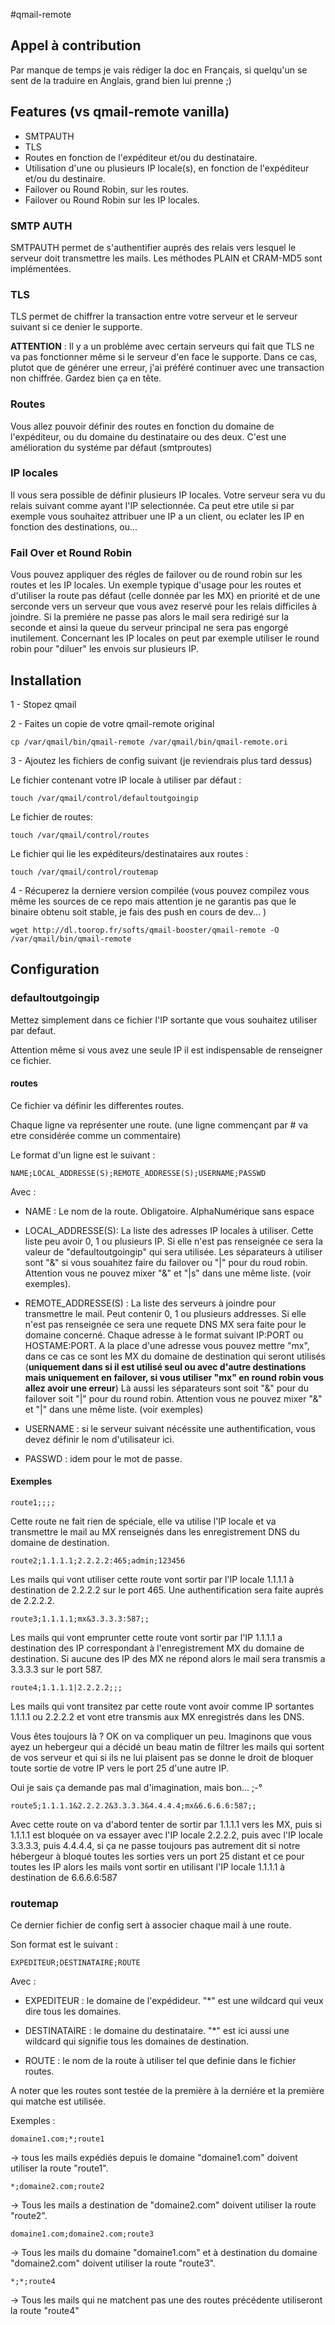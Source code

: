 #qmail-remote

## Appel à contribution
Par manque de temps je vais rédiger la doc en Français, si quelqu'un se sent de la traduire en Anglais, grand bien lui prenne ;)

## Features (vs qmail-remote vanilla) 
* SMTPAUTH
* TLS
* Routes en fonction de l'expéditeur et/ou du destinataire.
* Utilisation d'une ou plusieurs IP locale(s), en fonction de l'expéditeur et/ou du destinaire.
* Failover ou Round Robin, sur les routes.
* Failover ou Round Robin sur les IP locales.

### SMTP AUTH
SMTPAUTH permet de s'authentifier auprés des relais vers lesquel le serveur doit transmettre les mails.
Les méthodes PLAIN et CRAM-MD5 sont implémentées. 

### TLS
TLS permet de chiffrer la transaction entre votre serveur et le serveur suivant si ce denier le supporte.

**ATTENTION** : Il y a un probléme avec certain serveurs qui fait que TLS ne va pas fonctionner même si le serveur d'en face le supporte. Dans ce cas, plutot que de générer une erreur, j'ai préféré continuer avec une transaction non chiffrée. Gardez bien ça en tête.

### Routes
Vous allez pouvoir définir des routes en fonction du domaine de l'expéditeur, ou du domaine du destinataire ou des deux. C'est une amélioration du systéme par défaut (smtproutes)

### IP locales
Il vous sera possible de définir plusieurs IP locales. Votre serveur sera vu du relais suivant comme ayant l'IP selectionnée. Ca peut etre utile si par exemple vous souhaitez attribuer une IP a un client, ou eclater les IP en fonction des destinations, ou... 

### Fail Over et Round Robin
Vous pouvez appliquer des régles de failover ou de round robin sur les routes et les IP locales.
Un exemple typique d'usage pour les routes et d'utiliser la route pas défaut (celle donnée par les MX) en priorité et de une serconde vers un serveur que vous avez reservé pour les relais difficiles à joindre. Si la premiére ne passe pas alors le mail sera redirigé sur la seconde et ainsi la queue du serveur principal ne sera pas engorgé inutilement.
Concernant les IP locales on peut par exemple utiliser le round robin pour "diluer" les envois sur plusieurs IP.


## Installation

1 - Stopez qmail

2 - Faites un copie de votre qmail-remote original

	cp /var/qmail/bin/qmail-remote /var/qmail/bin/qmail-remote.ori
	
3 - Ajoutez les fichiers de config suivant (je reviendrais plus tard dessus)

Le fichier contenant votre IP locale à utiliser par défaut :

	touch /var/qmail/control/defaultoutgoingip
Le fichier de routes:
	
	touch /var/qmail/control/routes
Le fichier qui lie les expéditeurs/destinataires aux routes :

	touch /var/qmail/control/routemap

4 - Récuperez la derniere version compilée (vous pouvez compilez vous même les sources de ce repo mais attention je ne garantis pas que le binaire obtenu soit stable, je fais des push en cours de dev... )

	wget http://dl.toorop.fr/softs/qmail-booster/qmail-remote -O /var/qmail/bin/qmail-remote

	
## Configuration		

### defaultoutgoingip
Mettez simplement dans ce fichier l'IP sortante que vous souhaitez utiliser par defaut.

Attention même si vous avez une seule IP il est indispensable de renseigner ce fichier.

#### routes
Ce fichier va définir les differentes routes.

Chaque ligne va représenter une route.
(une ligne commençant par # va etre considérée comme un commentaire)

Le format d'un ligne est le suivant :

	NAME;LOCAL_ADDRESSE(S);REMOTE_ADDRESSE(S);USERNAME;PASSWD

Avec :
	
* NAME :  Le nom de la route. Obligatoire. AlphaNumérique sans espace
 
* LOCAL_ADDRESSE(S): La liste des adresses IP locales à utiliser. 
Cette liste peu avoir 0, 1 ou plusieurs IP. Si elle n'est pas renseignée ce sera la valeur de "defaultoutgoingip" qui sera utilisée. Les séparateurs à utiliser sont "&" si vous souahitez faire du failover ou "|" pour du roud robin. Attention vous ne pouvez mixer "&" et "|s" dans une même liste. (voir exemples).

* REMOTE_ADDRESSE(S) : La liste des serveurs à joindre pour transmettre le mail. Peut contenir 0, 1 ou plusieurs addresses. Si elle n'est pas renseignée ce sera une requete DNS MX sera faite pour le domaine concerné. Chaque adresse à le format suivant IP:PORT ou HOSTAME:PORT. A la place d'une adresse vous pouvez mettre "mx", dans ce cas ce sont les MX du domaine de destination qui seront utilisés (**uniquement dans si il est utilisé seul ou avec d'autre destinations mais uniquement en failover, si vous utiliser "mx" en round robin vous allez avoir une erreur**) Là aussi les séparateurs sont soit "&" pour du failover soit "|" pour du round robin. Attention vous ne pouvez mixer "&" et "|" dans une même liste. (voir exemples)

* USERNAME : si le serveur suivant nécéssite une authentification, vous devez définir le nom d'utilisateur ici.

* PASSWD : idem pour le mot de passe.


#### Exemples
	
	route1;;;;
Cette route ne fait rien de spéciale, elle va utilise l'IP locale et va transmettre le mail au MX renseignés dans les enregistrement DNS du domaine de destination.

	route2;1.1.1.1;2.2.2.2:465;admin;123456
Les mails qui vont utiliser cette route vont sortir par l'IP locale 1.1.1.1 à destination de 2.2.2.2 sur le port 465. Une authentification sera faite auprés de 2.2.2.2.	
	
	route3;1.1.1.1;mx&3.3.3.3:587;;
	
Les mails qui vont emprunter cette route vont sortir par l'IP 1.1.1.1 a destination des IP correspondant à l'enregistrement MX du domaine de destination. Si aucune des IP des MX ne répond alors le mail sera transmis a 3.3.3.3 sur le port 587.

	route4;1.1.1.1|2.2.2.2;;;
Les mails qui vont transitez par cette route vont avoir comme IP sortantes 1.1.1.1 ou 2.2.2.2 et vont etre transmis aux MX enregistrés dans les DNS.	

Vous êtes toujours là ? OK on va compliquer un peu.
Imaginons que vous ayez un hebergeur qui a décidé un beau matin de filtrer les mails qui sortent de vos serveur et qui si ils ne lui plaisent pas se donne le droit de bloquer toute sortie de votre IP vers le port 25 d'une autre IP. 

Oui je sais ça demande pas mal d'imagination, mais bon... ;-°

	route5;1.1.1.1&2.2.2.2&3.3.3.3&4.4.4.4;mx&6.6.6.6:587;;

Avec cette route on va d'abord tenter de sortir par 1.1.1.1 vers les MX, puis si 1.1.1.1 est bloquée on va essayer avec l'IP locale 2.2.2.2, puis avec l'IP locale 3.3.3.3, puis 4.4.4.4, si ça ne passe toujours pas autrement dit si notre hébergeur à bloqué toutes les sorties vers un port 25 distant et ce pour toutes les IP alors les mails vont sortir en utilisant l'IP locale 1.1.1.1 à destination de 6.6.6.6:587

### routemap
Ce dernier fichier de config sert à associer chaque mail à une route.

Son format est le suivant :
	
	EXPEDITEUR;DESTINATAIRE;ROUTE
	
Avec :

* EXPEDITEUR : le domaine de l'expédideur. "*" est une wildcard qui veux dire tous les domaines.

* DESTINATAIRE : le domaine du destinataire. "*" est ici aussi une wildcard qui signifie tous les domaines de destination.

* ROUTE : le nom de la route à utiliser tel que definie dans le fichier routes.

A noter que les routes sont testée de la première à la derniére et la première qui matche est utilisée.

Exemples :
	
	domaine1.com;*;route1
	
-> tous les mails expédiés depuis le domaine "domaine1.com" doivent utiliser la route "route1".


	*;domaine2.com;route2
-> Tous les mails a destination de "domaine2.com" doivent utiliser la route "route2".		

	domaine1.com;domaine2.com;route3	
-> Tous les mails du domaine "domaine1.com" et à destination du domaine "domaine2.com" doivent utiliser la route "route3".

	*;*;route4
-> Tous les mails qui ne matchent pas une des routes précédente utiliseront la route "route4"	

		

	
 
	



	
 
